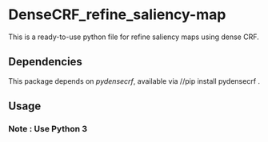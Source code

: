 # DenseCRF_refine_saliency-map
This is a ready-to-use python file for refine saliency maps using dense CRF.

## Dependencies
This package depends on *pydensecrf*, available via //pip install pydensecrf .

## Usage
### Note : Use Python 3
